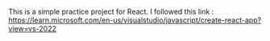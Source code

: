 This is a simple practice project for React. I followed this link : https://learn.microsoft.com/en-us/visualstudio/javascript/create-react-app?view=vs-2022
